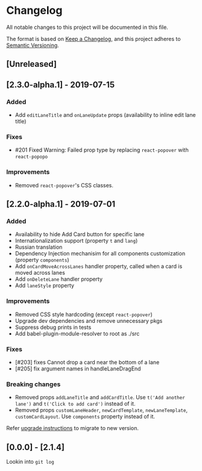 # Changelog

All notable changes to this project will be documented in this file.

The format is based on [Keep a Changelog](https://keepachangelog.com/en/1.0.0/),
and this project adheres to [Semantic Versioning](https://semver.org/spec/v2.0.0.html).

## [Unreleased]

## [2.3.0-alpha.1] - 2019-07-15

### Added

* Add `editLaneTitle` and `onLaneUpdate` props (availability to inline edit lane
  title)

### Fixes

* #201 Fixed Warning: Failed prop type by replacing `react-popover` with
    `react-popopo`

### Improvements

* Removed `react-popover`'s CSS classes. 

## [2.2.0-alpha.1] - 2019-07-01

### Added

* Availability to hide Add Card button for specific lane
* Internationalization support (property `t` and `lang`)
* Russian translation
* Dependency Injection mechanisim for all components customization 
  (property `components`)
* Add `onCardMoveAcrossLanes` handler property, called when a card is moved across lanes
* Add `onDeleteLane` handler property
* Add `laneStyle` property

### Improvements

* Removed CSS style hardcoding (except `react-popover`)
* Upgrade dev dependencies and remove unnecessary pkgs
* Suppress debug prints in tests
* Add babel-plugin-module-resolver to root as ./src

### Fixes

* [#203] fixes Cannot drop a card near the bottom of a lane
* [#205] fix argument names in handleLaneDragEnd

### Breaking changes

* Removed props `addLaneTitle` and `addCardTitle`. Use `t('Add another lane')` and `t('Click to add card')` instead of it.
* Removed props `customLaneHeader`, `newCardTemplate`, `newLaneTemplate`, `customCardLayout`. Use `components` property instead of it.

    
Refer [upgrade instructions](UPGRADE.md) to migrate to new version.


## [0.0.0] - [2.1.4]

Lookin into `git log`
